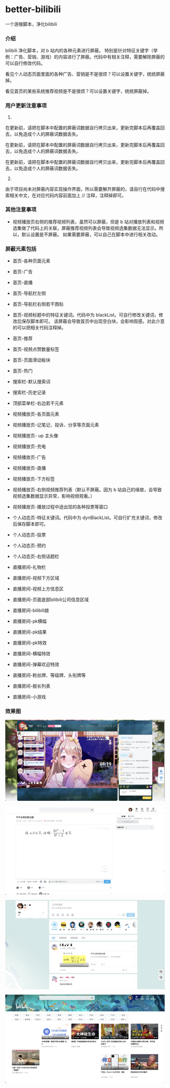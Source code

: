 # better-bilibili

一个游猴脚本，净化bilibili

### 介绍

bilibili 净化脚本，对 b 站内的各种元素进行屏蔽。
特别是针对特征关键字（举例：广告、营销、游戏）的内容进行了屏蔽。代码中有相关注释，需要解除屏蔽的可以自行修改代码。

看见个人动态页面里面的各种广告、营销是不是很烦？可以设置关键字，统统屏蔽掉。

看见首页的某些系统推荐视频是不是很烦？可以设置关键字，统统屏蔽掉。

### 用户更新注意事项
1.

在更新前，请把在脚本中配置的屏蔽词数据自行拷贝出来，更新完脚本后再覆盖回去，以免造成个人的屏蔽词数据丢失。

在更新前，请把在脚本中配置的屏蔽词数据自行拷贝出来，更新完脚本后再覆盖回去，以免造成个人的屏蔽词数据丢失。

在更新前，请把在脚本中配置的屏蔽词数据自行拷贝出来，更新完脚本后再覆盖回去，以免造成个人的屏蔽词数据丢失。

2.

由于项目尚未对屏蔽内容实现操作界面，所以需要解开屏蔽的，请自行在代码中搜索相关中文，在对应代码内容前面加上 // 注释，注释掉即可。

### 其他注意事项

- 视频播放页右侧的推荐视频列表，虽然可以屏蔽，但是 b 站对播放列表和视频选集做了代码上的关联，屏蔽推荐视频列表会导致视频选集数据无法显示。所以，默认设置是不屏蔽。
如果需要屏蔽，可以自己在脚本中进行相关改动。

### 屏蔽元素包括

- 首页-各种页面元素

- 首页-广告

- 首页-直播

- 首页-导航栏左侧

- 首页-导航栏右侧若干图标

- 首页-视频标题中的特征关键词。代码中为 blackList。可自行修改关键词，修改后保存脚本即可。
该屏蔽会导致首页中出现空白块，会影响观感。对此介意的可以把相关代码注释掉。

- 首页-推荐

- 首页-视频点赞数量标签

- 首页-页面滑动板块

- 首页-热门

- 搜索栏-默认搜索词

- 搜索栏-历史记录

- 顶部菜单栏-右边若干元素

- 视频播放页-各页面元素

- 视频播放页-记笔记、投诉、分享等页面元素

- 视频播放页- up 主头像

- 视频播放页-充电

- 视频播放页-广告

- 视频播放页-直播

- 视频播放页-下方标签

- 视频播放页-右侧视频推荐列表（默认不屏蔽。因为 b 站自己的缘故，会导致视频选集数据显示异常，影响视频观看。）

- 视频播放页-播放过程中途出现的各种投票等窗口

- 个人动态页-特征关键词。代码中为 dynBlackList。可自行扩充关键词，修改后保存脚本即可。

- 个人动态页-投票

- 个人动态页-预约

- 个人动态页-右侧话题栏

- 直播房间-礼物栏

- 直播房间-视频下方区域

- 直播房间-视频上方信息区

- 直播房间-页面底部bilibili公司信息区域

- 直播房间-bilibili娘

- 直播房间-pk横幅

- 直播房间-pk结果

- 直播房间-pk特效

- 直播房间-横幅特效

- 直播房间-弹幕欢迎特效

- 直播房间-粉丝牌、等级牌、头衔牌等

- 直播房间-舰长列表

- 直播房间-小游戏


### 效果图

![直播间](images/pic-live.png)

![视频播放房间](images/pic-v.png)

![动态页](images/pic-t.png)

![首页](images/pic-home.png)